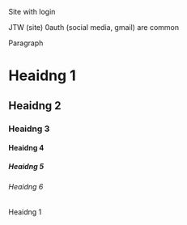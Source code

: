 Site with login

JTW (site) 0auth (social media, gmail) are common
<html>
<head>
  <title>Page Draft</title>

<body>
  
  
  <p>Paragraph</p>
  
  <h1>Heaidng 1</h1>
  <h2>Heaidng 2</h2>
  <h3>Heaidng 3</h3>
  <h4>Heaidng 4</h4>
  <h5>Heaidng 5</h5>
  <h6>Heaidng 6</h6>
  
  <p>Heaidng 1</p>

</body>
</html>
